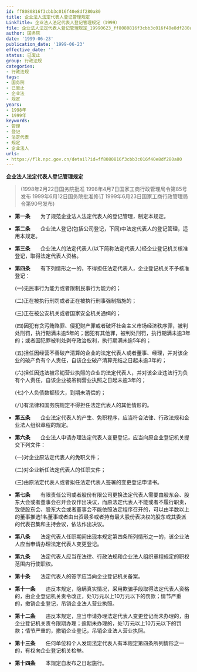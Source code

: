 ```yaml
---
id: ff8080816f3cbb3c016f40e8df280a80
title: 企业法人法定代表人登记管理规定
LinkTitle: 企业法人法定代表人登记管理规定（1999）
file: 企业法人法定代表人登记管理规定_19990623_ff8080816f3cbb3c016f40e8df280a80.docx
author: 国务院
date: '1999-06-23'
publication_date: '1999-06-23'
effective_date: ''
status: 已废止
group: 行政法规
categories:
- 行政法规
tags:
- 国务院
- 已废止
- 企业法
- 规定
years:
- 1998年
- 1999年
keywords:
- 管理
- 登记
- 法定代表
- 规定
- 企业法人
urls:
- https://flk.npc.gov.cn/detail?id=ff8080816f3cbb3c016f40e8df280a80
---
```


**企业法人法定代表人登记管理规定**

> (1998年2月22日国务院批准 1998年4月7日国家工商行政管理局令第85号发布 1999年6月12日国务院批准修订 1999年6月23日国家工商行政管理局令第90号发布)

- **第一条**　　为了规范企业法人法定代表人的登记管理，制定本规定。

- **第二条**　　企业法人登记(包括公司登记，下同)中法定代表人的登记管理，适用本规定。

- **第三条**　　企业法人的法定代表人(以下简称法定代表人)经企业登记机关核准登记，取得法定代表人资格。

- **第四条**　　有下列情形之一的，不得担任法定代表人，企业登记机关不予核准登记：

  (一)无民事行为能力或者限制民事行为能力的；

  (二)正在被执行刑罚或者正在被执行刑事强制措施的；

  (三)正在被公安机关或者国家安全机关通缉的；

  (四)因犯有贪污贿赂罪、侵犯财产罪或者破坏社会主义市场经济秩序罪，被判处刑罚，执行期满未逾5年的；因犯有其他罪，被判处刑罚，执行期满未逾3年的；或者因犯罪被判处剥夺政治权利，执行期满未逾5年的；

  (五)担任因经营不善破产清算的企业的法定代表人或者董事、经理，并对该企业的破产负有个人责任，自该企业破产清算完结之日起未逾3年的；

  (六)担任因违法被吊销营业执照的企业的法定代表人，并对该企业违法行为负有个人责任，自该企业被吊销营业执照之日起未逾3年的；

  (七)个人负债数额较大，到期未清偿的；

  (八)有法律和国务院规定不得担任法定代表人的其他情形的。

- **第五条**　　企业法定代表人的产生、免职程序，应当符合法律、行政法规和企业法人组织章程的规定。

- **第六条**　　企业法人申请办理法定代表人变更登记，应当向原企业登记机关提交下列文件：

  (一)对企业原法定代表人的免职文件；

  (二)对企业新任法定代表人的任职文件；

  (三)由原法定代表人或者拟任法定代表人签署的变更登记申请书。

- **第七条**　　有限责任公司或者股份有限公司更换法定代表人需要由股东会、股东大会或者董事会召开会议作出决议，而原法定代表人不能或者不履行职责，致使股东会、股东大会或者董事会不能依照法定程序召开的，可以由半数以上的董事推选1名董事或者由出资最多或者持有最大股份表决权的股东或其委派的代表召集和主持会议，依法作出决议。

- **第八条**　　法定代表人任职期间出现本规定第四条所列情形之一的，该企业法人应当申请办理法定代表人变更登记。

- **第九条**　　法定代表人应当在法律、行政法规和企业法人组织章程规定的职权范围内行使职权。

- **第十条**　　法定代表人的签字应当向企业登记机关备案。

- **第十一条**　　违反本规定，隐瞒真实情况，采用欺骗手段取得法定代表人资格的，由企业登记机关责令改正，处1万元以上10万元以下的罚款；情节严重的，撤销企业登记，吊销企业法人营业执照。

- **第十二条**　　违反本规定，应当申请办理法定代表人变更登记而未办理的，由企业登记机关责令限期办理；逾期未办理的，处1万元以上10万元以下的罚款；情节严重的，撤销企业登记，吊销企业法人营业执照。

- **第十三条**　　任何单位和个人发现法定代表人有本规定第四条所列情形之一的，有权向企业登记机关检举。

- **第十四条**　　本规定自发布之日起施行。
